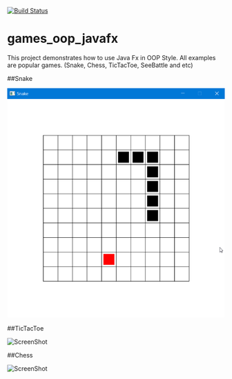 [![Build Status](https://travis-ci.org/peterarsentev/games_oop_javafx.svg?branch=master)](https://travis-ci.org/peterarsentev/games_oop_javafx)

# games_oop_javafx
This project demonstrates how to use Java Fx in OOP Style. 
All examples are popular games. (Snake, Chess, TicTacToe, SeeBattle and etc)

##Snake

![ScreenShot](images/Snake.png)

##TicTacToe

![ScreenShot](images/TicTacToe.png)

##Chess

![ScreenShot](images/Chess.png)
